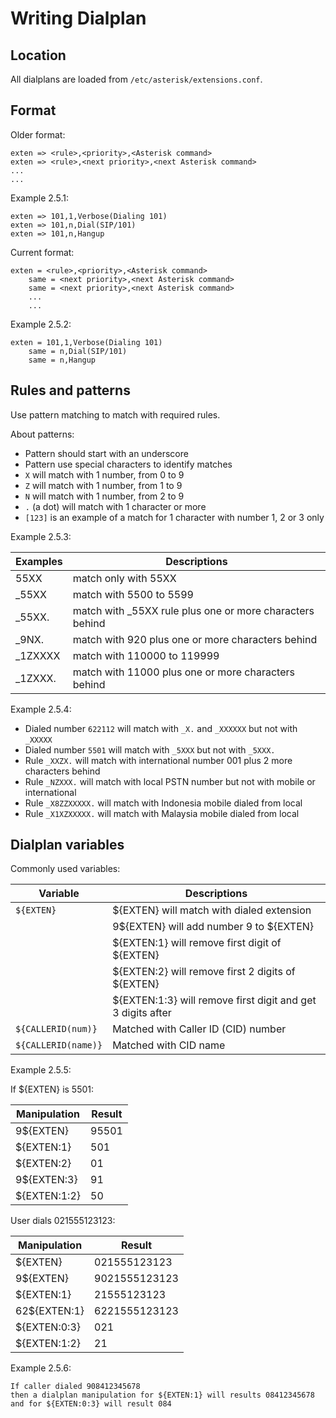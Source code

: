 # Writing Dialplan

## Location

All dialplans are loaded from ```/etc/asterisk/extensions.conf```.

## Format

Older format:

```
exten => <rule>,<priority>,<Asterisk command>
exten => <rule>,<next priority>,<next Asterisk command>
...
...
```

Example 2.5.1:

```
exten => 101,1,Verbose(Dialing 101)
exten => 101,n,Dial(SIP/101)
exten => 101,n,Hangup
```

Current format:

```
exten = <rule>,<priority>,<Asterisk command>
    same = <next priority>,<next Asterisk command>
    same = <next priority>,<next Asterisk command>
    ...
    ...
```

Example 2.5.2:

```
exten = 101,1,Verbose(Dialing 101)
    same = n,Dial(SIP/101)
    same = n,Hangup
```

## Rules and patterns

Use pattern matching to match with required rules.

About patterns:

- Pattern should start with an underscore
- Pattern use special characters to identify matches
- `X` will match with 1 number, from 0 to 9
- `Z` will match with 1 number, from 1 to 9
- `N` will match with 1 number, from 2 to 9
- `.` (a dot) will match with 1 character or more
- `[123]` is an example of a match for 1 character with number 1, 2 or 3 only

Example 2.5.3:

Examples | Descriptions
-------- | ------------
55XX     | match only with 55XX
_55XX    | match with 5500 to 5599
_55XX.   | match with _55XX rule plus one or more characters behind
_9NX.    | match with 920 plus one or more characters behind
_1ZXXXX  | match with 110000 to 119999
_1ZXXX.  | match with 11000 plus one or more characters behind

Example 2.5.4:

* Dialed number `622112` will match with `_X.` and `_XXXXXX` but not with `_XXXXX`
* Dialed number `5501` will match with `_5XXX` but not with `_5XXX.`
* Rule `_XXZX.` will match with international number 001 plus 2 more characters behind
* Rule `_NZXXX.` will match with local PSTN number but not with mobile or international
* Rule `_X8ZZXXXXX.` will match with Indonesia mobile dialed from local
* Rule `_X1XZXXXXX.` will match with Malaysia mobile dialed from local

## Dialplan variables

Commonly used variables:

Variable                | Descriptions
----------------------- | ------------
`${EXTEN}`              | ${EXTEN} will match with dialed extension
                        | 9${EXTEN} will add number 9 to ${EXTEN}
                        | ${EXTEN:1} will remove first digit of ${EXTEN}
                        | ${EXTEN:2} will remove first 2 digits of ${EXTEN}
                        | ${EXTEN:1:3} will remove first digit and get 3 digits after
`${CALLERID(num)}`      | Matched with Caller ID (CID) number
`${CALLERID(name)}`     | Matched with CID name

Example 2.5.5:

If ${EXTEN} is 5501:

Manipulation | Result
------------ | ------
9${EXTEN}    | 95501
${EXTEN:1}   | 501
${EXTEN:2}   | 01
9${EXTEN:3}  | 91
${EXTEN:1:2} | 50

User dials 021555123123:

Manipulation | Result
------------ | ------
${EXTEN}     | 021555123123
9${EXTEN}    | 9021555123123
${EXTEN:1}   | 21555123123
62${EXTEN:1} | 6221555123123
${EXTEN:0:3} | 021
${EXTEN:1:2} | 21

Example 2.5.6:

```
If caller dialed 908412345678
then a dialplan manipulation for ${EXTEN:1} will results 08412345678  
and for ${EXTEN:0:3} will result 084
```
